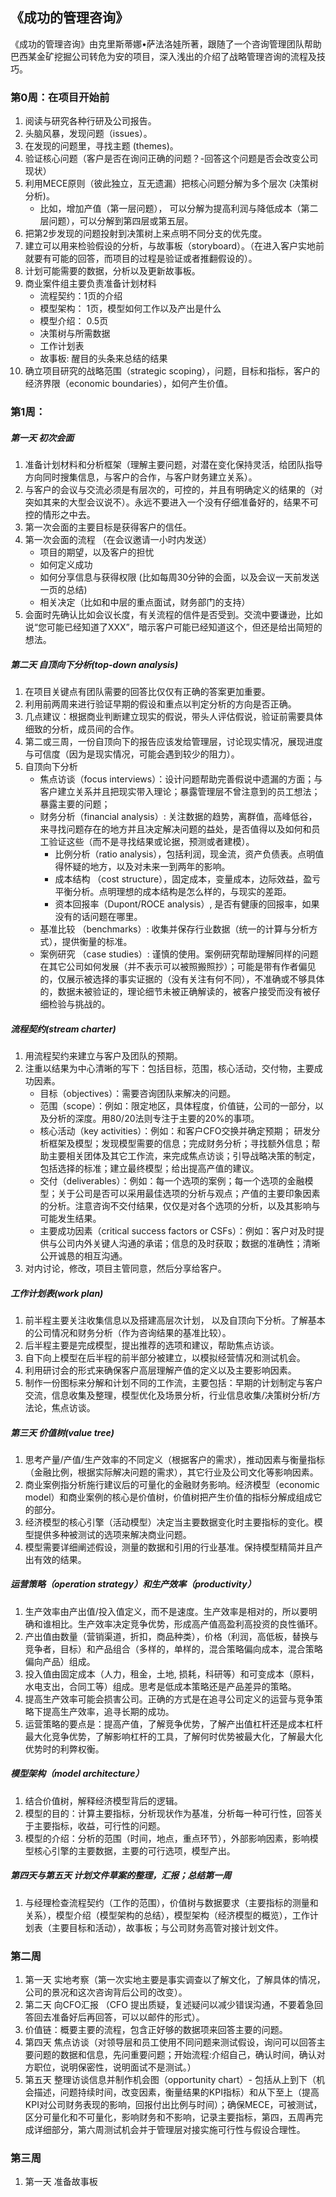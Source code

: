 ## 《成功的管理咨询》

《成功的管理咨询》由克里斯蒂娜•萨法洛娃所著，跟随了一个咨询管理团队帮助巴西某金矿挖掘公司转危为安的项目，深入浅出的介绍了战略管理咨询的流程及技巧。

### 第0周：在项目开始前
1. 阅读与研究各种行研及公司报告。
2. 头脑风暴，发现问题（issues）。
3. 在发现的问题里，寻找主题 (themes)。
4. 验证核心问题（客户是否在询问正确的问题？-回答这个问题是否会改变公司现状）
5. 利用MECE原则（彼此独立，互无遗漏）把核心问题分解为多个层次 (决策树分析)。
    - 比如，增加产值（第一层问题）， 可以分解为提高利润与降低成本（第二层问题），可以分解到第四层或第五层。
6. 把第2步发现的问题投射到决策树上来点明不同分支的优先度。
7. 建立可以用来检验假设的分析，与故事板（storyboard）。（在进入客户实地前就要有可能的回答，而项目的过程是验证或者推翻假设的）。
8. 计划可能需要的数据，分析以及更新故事板。
9. 商业案件组主要负责准备计划材料
    - 流程契约：1页的介绍
    - 模型架构： 1页，模型如何工作以及产出是什么
    - 模型介绍： 0.5页
    - 决策树与所需数据
    - 工作计划表
    - 故事板: 醒目的头条来总结的结果
10. 确立项目研究的战略范围（strategic scoping），问题，目标和指标，客户的经济界限（economic boundaries），如何产生价值。
   
### 第1周：
##### 第一天 初次会面
1. 准备计划材料和分析框架（理解主要问题，对潜在变化保持灵活，给团队指导方向同时搜集信息，与客户的合作，与客户财务建立关系）。
2. 与客户的会议与交流必须是有层次的，可控的，并且有明确定义的结果的（对突如其来的大型会议说不）。永远不要进入一个没有仔细准备好的，结果不可控的情形之中去。
3. 第一次会面的主要目标是获得客户的信任。
4. 第一次会面的流程 （在会议邀请一小时内发送）
    - 项目的期望，以及客户的担忧
    - 如何定义成功
    - 如何分享信息与获得权限 (比如每周30分钟的会面，以及会议一天前发送一页的总结)
    - 相关决定（比如和中层的重点面试，财务部门的支持）
5. 会面时先确认比如会议长度，有关流程的信件是否受到。交流中要谦逊，比如说“您可能已经知道了XXX”，暗示客户可能已经知道这个，但还是给出简短的想法。

##### 第二天 自顶向下分析(top-down analysis)
1. 在项目关键点有团队需要的回答比仅仅有正确的答案更加重要。
2. 利用前两周来进行验证早期的假设和重点以判定分析的方向是否正确。
3. 几点建议：根据商业判断建立现实的假说，带头人评估假说，验证前需要具体细致的分析，成员间的合作。
4. 第二或三周，一份自顶向下的报告应该发给管理层，讨论现实情况，展现进度与可信度（因为是现实情况，可能会遇到较少的阻力）。
5. 自顶向下分析
    - 焦点访谈（focus interviews）：设计问题帮助完善假说中遗漏的方面；与客户建立关系并且把现实带入理论；暴露管理层不曾注意到的员工想法；暴露主要的问题；
    - 财务分析（financial analysis）: 关注数据的趋势，离群值，高峰低谷，来寻找问题存在的地方并且决定解决问题的益处，是否值得以及如何和员工验证这些（而不是寻找结果或论据，预测或者建模）。
        - 比例分析（ratio analysis），包括利润，现金流，资产负债表。点明值得怀疑的地方，以及对未来一到两年的影响。 
        - 成本结构 （cost structure），固定成本，变量成本，边际效益，盈亏平衡分析。点明理想的成本结构是怎么样的，与现实的差距。
        - 资本回报率（Dupont/ROCE analysis）, 是否有健康的回报率，如果没有的话问题在哪里。
    - 基准比较 （benchmarks）: 收集并保存行业数据（统一的计算与分析方式），提供衡量的标准。
    - 案例研究 （case studies）: 谨慎的使用。案例研究帮助理解同样的问题在其它公司如何发展（并不表示可以被照搬照抄）；可能是带有作者偏见的，仅展示被选择的事实证据的（没有关注有何不同），不准确或不够具体的，数据未被验证的，理论细节未被正确解读的，被客户接受而没有被仔细检验与挑战的。

##### 流程契约(stream charter)
1. 用流程契约来建立与客户及团队的预期。
2. 注重以结果为中心清晰的写下：包括目标，范围，核心活动，交付物，主要成功因素。
    - 目标（objectives）：需要咨询团队来解决的问题。
    - 范围（scope）：例如：限定地区，具体程度，价值链，公司的一部分，以及分析的深度。用80/20法则专注于主要的20%的事项。
    - 核心活动（key activities）：例如：和客户CFO交换并确定预期； 研发分析框架及模型；发现模型需要的信息；完成财务分析；寻找额外信息；帮助主要相关团体及其它工作流，来完成焦点访谈；引导战略决策的制定，包括选择的标准；建立最终模型；给出提高产值的建议。
    - 交付（deliverables）：例如：每一个选项的案例；每一个选项的金融模型；关于公司是否可以采用最佳选项的分析与观点；产值的主要印象因素的分析。注意咨询不交付结果，仅仅是对各个选项的分析，以及其影响与可能发生结果。
    - 主要成功因素（critical success factors or CSFs）：例如：客户对及时提供与公司内外关键人沟通的承诺；信息的及时获取；数据的准确性；清晰公开诚恳的相互沟通。
3. 对内讨论，修改，项目主管同意，然后分享给客户。

##### 工作计划表(work plan)
1. 前半程主要关注收集信息以及搭建高层次计划， 以及自顶向下分析。了解基本的公司情况和财务分析（作为咨询结果的基准比较）。
2. 后半程主要是完成模型，提出推荐的选项和建议，帮助焦点访谈。
3. 自下向上模型在后半程的前半部分被建立，以模拟经营情况和测试机会。
4. 利用研讨会的形式来确保客户高层理解产值的定义以及主要影响因素。
5. 制作一份图标来分解和计划不同的工作流，主要包括：早期的计划制定与客户交流，信息收集及整理，模型优化及场景分析，行业信息收集/决策树分析/方法论，焦点访谈。

##### 第三天 价值树(value tree)
1. 思考产量/产值/生产效率的不同定义（根据客户的需求），推动因素与衡量指标（金融比例，根据实际解决问题的需求），其它行业及公司文化等影响因素。
2. 商业案例指分析施行建议后的可量化的金融财务影响。经济模型（economic model）和商业案例的核心是价值树，价值树把产生价值的指标分解成组成它的部分。
3. 经济模型的核心引擎（活动模型）决定当主要数据变化时主要指标的变化。模型提供多种被测试的选项来解决商业问题。
4. 模型需要详细阐述假设，测量的数据和引用的行业基准。保持模型精简并且产出有效的结果。

##### 运营策略（operation strategy）和生产效率（productivity）
1. 生产效率由产出值/投入值定义，而不是速度。生产效率是相对的，所以要明确和谁相比。生产效率决定竞争优势，形成高产值高盈利高投资的良性循环。
2. 产出值由数量（营销渠道，折扣，商品种类），价格（利润，高低板，替换与竞争者，目标）和产品组合（多样的，单样的，混合策略偏向成本，混合策略偏向产品）组成。
3. 投入值由固定成本（人力，租金，土地, 损耗，科研等）和可变成本（原料，水电支出，合同工等）组成。思考是低成本策略还是产品差异的策略。
4. 提高生产效率可能会损害公司。正确的方式是在追寻公司定义的运营与竞争策略下提高生产效率，追寻长期的成功。
5. 运营策略的要点是：提高产值，了解竞争优势，了解产出值杠杆还是成本杠杆最大化竞争优势，了解影响杠杆的工具，了解何时优势被最大化，了解最大化优势时的利弊权衡。

##### 模型架构（model architecture）
1. 结合价值树，解释经济模型背后的逻辑。
2. 模型的目的：计算主要指标，分析现状作为基准，分析每一种可行性，回答关于主要指标，收益，可行性的问题。
3. 模型的介绍：分析的范围（时间，地点，重点环节），外部影响因素，影响模型核心引擎的主要数据，主要的可行选项，模型产出。

##### 第四天与第五天 计划文件草案的整理，汇报；总结第一周
1. 与经理检查流程契约（工作的范围），价值树与数据要求（主要指标的测量和关系），模型介绍（模型架构的总结），模型架构（经济模型的概览），工作计划表（主要目标和活动），故事板；与公司财务高管对接计划文件。


### 第二周
1. 第一天 实地考察（第一次实地主要是事实调查以了解文化，了解具体的情况，公司的景况和这次咨询背后公司的改变）。
2. 第二天 向CFO汇报 （CFO 提出质疑，复述疑问以减少错误沟通，不要着急回答回去准备好后再回答，可以以邮件的形式）。
3. 价值链：概要主要的流程，包含正好够的数据项来回答主要的问题。
4. 第四天 焦点访谈（对领导层和员工使用不同问题来测试假设，询问可以回答主要问题的数据和信息，先问重要问题；开始流程:介绍自己，确认时间，确认对方职位，说明保密性，说明面试不是测试。）
5. 第五天 整理访谈信息并制作机会图（opportunity chart）- 包括从上到下（机会描述，问题持续时间，改变因素，衡量结果的KPI指标）和从下至上（提高KPI对公司财务表现的影响，回报付出比例与时间）；确保MECE，可被测试，区分可量化和不可量化，影响财务和不影响，记录主要指标，第四，五周再完成详细部分，第六周测试机会并于管理层对接实施可行性与假设合理性。


### 第三周
1. 第一天 准备故事板

